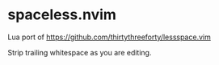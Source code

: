# spaceless.nvim

Lua port of https://github.com/thirtythreeforty/lessspace.vim

Strip trailing whitespace as you are editing.
